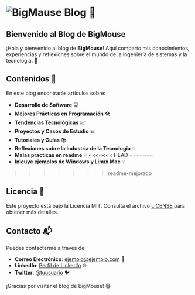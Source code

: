 # ![BigMause Blog](https://forbes.co/_next/image?url=https%3A%2F%2Fcdn.forbes.co%2F2020%2F07%2FBugs-Bunny-1280x720-1.jpg%3Fv%3D1280720&w=3840&q=75) 🌟
## Bienvenido al Blog de BigMouse

¡Hola y bienvenido al blog de **BigMouse**! Aquí comparto mis conocimientos, experiencias y reflexiones sobre el mundo de la ingeniería de sistemas y la tecnología. 🚀

## Contenidos 📝

En este blog encontrarás artículos sobre:

- **Desarrollo de Software** 💻
- **Mejores Prácticas en Programación** 🛠️
- **Tendencias Tecnológicas** 📈
- **Proyectos y Casos de Estudio** 📊
- **Tutoriales y Guías** 📚
- **Reflexiones sobre la Industria de la Tecnología** 💡
- **Malas practicas en readme** 💡
<<<<<<< HEAD
=======
- **Inlcuye ejemplos de Windows y Linux Mac** 💡
>>>>>>> readme-mejorado
## Licencia 📜

Este proyecto está bajo la Licencia MIT. Consulta el archivo [LICENSE](LICENSE) para obtener más detalles.

## Contacto 📬

Puedes contactarme a través de:

- **Correo Electrónico**: [ejemplo@ejemplo.com](mailto:ejemplo@ejemplo.com) 📧
- **LinkedIn**: [Perfil de LinkedIn](https://www.linkedin.com/in/tu-perfil) 🌐
- **Twitter**: [@tuusuario](https://twitter.com/tuusuario) 🐦

¡Gracias por visitar el blog de BigMouse! 😄
